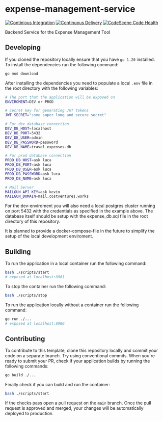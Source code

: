 # expense-management-service

[![Continious Integration](https://github.com/Travel-Utilities-WWI21SEB/expense-management-service/actions/workflows/ci.yml/badge.svg?branch=main)](https://github.com/Travel-Utilities-WWI21SEB/expense-management-service/actions/workflows/ci.yml)
[![Continuous Delivery](https://github.com/Travel-Utilities-WWI21SEB/expense-management-service/actions/workflows/cd.yml/badge.svg?branch=main)](https://github.com/Travel-Utilities-WWI21SEB/expense-management-service/actions/workflows/cd.yml)
[![CodeScene Code Health](https://codescene.io/projects/39275/status-badges/code-health?component-name=Expense-management-service)](https://codescene.io/projects/39275/architecture/biomarkers?component=Expense-management-service)

Backend Service for the Expense Management Tool

## Developing

If you cloned the repository locally ensure that you have `go 1.20` installed. To install the dependencies run the following command:

```bash
go mod download
```

After installing the dependencies you need to populate a local `.env` file in the root directory with the following variables:

```bash
# The port that the application will be exposed on
ENVIROMENT=DEV or PROD

# Secret key for generating JWT tokens
JWT_SECRET="some super long and secure secret"

# For dev database connection
DEV_DB_HOST=localhost
DEV_DB_PORT=5432
DEV_DB_USER=admin
DEV_DB_PASSWORD=password
DEV_DB_NAME=travel_expenses-db

# For prod database connection
PROD_DB_HOST=ask luca
PROD_DB_PORT=ask luca
PROD_DB_USER=ask luca
PROD_DB_PASSWORD=ask luca
PROD_DB_NAME=ask luca

# Mail Server
MAILGUN_API_KEY=ask kevin
MAILGUN_DOMAIN=mail.costventures.works
```

For the dev-enviroment you will also need a local postgres cluster running on port 5432 with the credentials as specified in the example above. The database itself should be setup with the expense_db.sql file in the root directory of this repository.

It is planned to provide a docker-compose-file in the future to simplify the setup of the local development enviroment.

## Building

To run the application in a local container run the following command:

```bash
bash ./scripts/start
# exposed at localhost:8081
```

To stop the container run the following command:

```bash
bash ./scripts/stop
```

To run the application locally without a container run the following command:

```bash
go run ./...
# exposed at localhost:8080
```

## Contributing

To contribute to this template, clone this repository locally and commit your code on a separate branch. Try using conventional commits. When you're ready to submit your PR, check if your application builds by running the following commands:

```bash
go build ./...
```

Finally check if you can build and run the container:

```bash
bash ./scripts/start
```

If the checks pass open a pull request on the `main` branch. Once the pull request is approved and merged, your changes will be automatically deployed to production.
